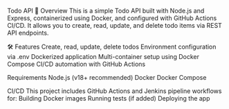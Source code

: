 Todo API
📌 Overview
This is a simple Todo API built with Node.js and Express, containerized using Docker, and configured with GitHub Actions CI/CD.
It allows you to create, read, update, and delete todo items via REST API endpoints.

🛠 Features
Create, read, update, delete todos
Environment configuration via .env
Dockerized application
Multi-container setup using Docker Compose
CI/CD automation with GitHub Actions

Requirements
Node.js (v18+ recommended)
Docker
Docker Compose

 CI/CD
This project includes GitHub Actions and Jenkins pipeline workflows for:
Building Docker images
Running tests (if added)
Deploying the app
 
